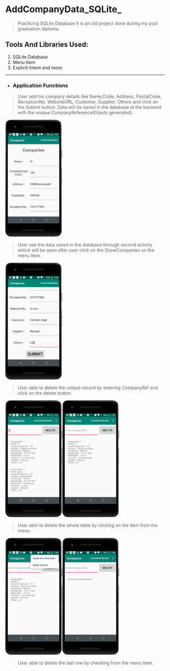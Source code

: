 # AddCompanyData_SQLite_
>Practicing SQLite Database
It is an old project done during my post graduation diploma.
## Tools And Libraries Used:

1. SQLite Database
2. Menu Item
3. Explicit Intent
 and more.

___
* ### Application Functions
>User add his company details like Name,Code, Address, PostalCode, ReceptionNo, WebsiteURL, Customer, Supplier, Others and click on the 
Submit button. Data will be saved in the database at the backend with the unique CompanyReferenceID(auto generated).


<img src="https://github.com/DavinderSinghKharoud/Images/blob/master/mainScreen.png" width="180" height="370">

>User see the data saved in the database through second activity which will be open after user click on the ShowCompanies on the menu Item.

<img src="https://github.com/DavinderSinghKharoud/Images/blob/master/MainScreen2.png" width="180" height="370">

>User able to delete the unique record by entering CompanyRef and click on the delete button.

<img src="https://github.com/DavinderSinghKharoud/Images/blob/master/deleteSpecific%20record.png" width="180" height="370"><img src="https://github.com/DavinderSinghKharoud/Images/blob/master/AfterDeletingSpcificRecord.png" width="180" height="370">

>User able to delete the whole table by clicking on the item from the menu.

<img src="https://github.com/DavinderSinghKharoud/Images/blob/master/ShowingMenuSQlite.png" width="180" height="370"><img src="https://github.com/DavinderSinghKharoud/Images/blob/master/DeletingWholeDatabase.png" width="180" height="370">

>User able to delete the last row by checking from the menu Item.
